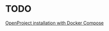# TODO

[OpenProject installation with Docker Compose](https://www.openproject.org/docs/installation-and-operations/installation/docker-compose/)
